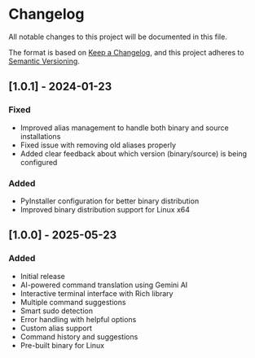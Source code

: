 # Changelog

All notable changes to this project will be documented in this file.

The format is based on [Keep a Changelog](https://keepachangelog.com/en/1.0.0/),
and this project adheres to [Semantic Versioning](https://semver.org/spec/v2.0.0.html).

## [1.0.1] - 2024-01-23

### Fixed
- Improved alias management to handle both binary and source installations
- Fixed issue with removing old aliases properly
- Added clear feedback about which version (binary/source) is being configured

### Added
- PyInstaller configuration for better binary distribution
- Improved binary distribution support for Linux x64

## [1.0.0] - 2025-05-23

### Added
- Initial release
- AI-powered command translation using Gemini AI
- Interactive terminal interface with Rich library
- Multiple command suggestions
- Smart sudo detection
- Error handling with helpful options
- Custom alias support
- Command history and suggestions
- Pre-built binary for Linux
